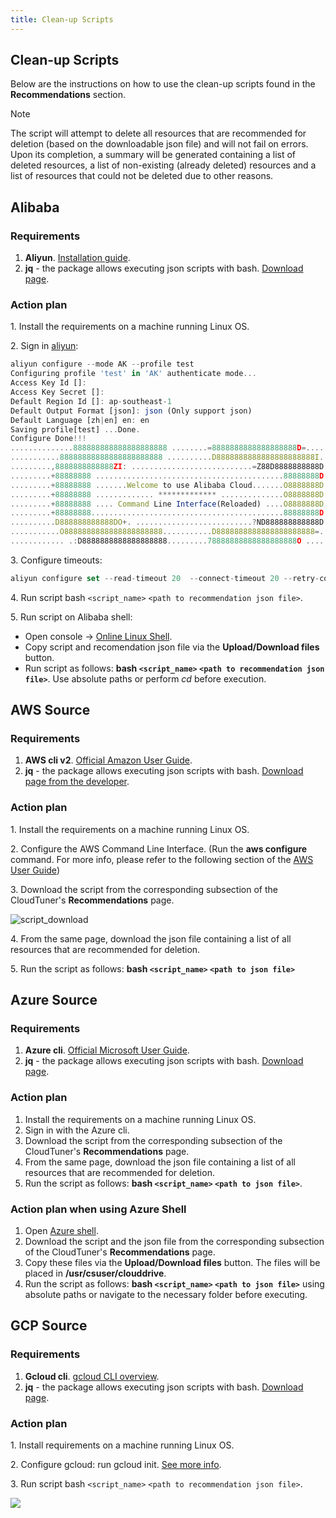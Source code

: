 ```yaml
---
title: Clean-up Scripts
---
```


## Clean-up Scripts

Below are the instructions on how to use the clean-up scripts found in the **Recommendations** section.

Note

The script will attempt to delete all resources that are recommended for deletion (based on the downloadable json file) and will not fail on errors. Upon its completion, a summary will be generated containing a list of deleted resources, a list of non-existing (already deleted) resources and a list of resources that could not be deleted due to other reasons.

## Alibaba

### Requirements

1. **Aliyun**. [Installation guide](https://www.alibabacloud.com/help/en/cli/install-cli-on-linux?spm=a2c63.p38356.0.0.540c20e0EjR2dd).
2. **jq** - the package allows executing json scripts with bash. [Download page](https://stedolan.github.io/jq/download/).

### Action plan

1\. Install the requirements on a machine running Linux OS.

2\. Sign in [aliyun](https://www.alibabacloud.com/help/en/cli/configure-credentials?spm=a2c63.p38356.0.0.358b6be5UJWDO2):

```js
aliyun configure --mode AK --profile test
Configuring profile 'test' in 'AK' authenticate mode...
Access Key Id []: 
Access Key Secret []: 
Default Region Id []: ap-southeast-1
Default Output Format [json]: json (Only support json)
Default Language [zh|en] en: en
Saving profile[test] ...Done.
Configure Done!!!
..............888888888888888888888 ........=8888888888888888888D=..............
...........88888888888888888888888 ..........D8888888888888888888888I...........
.........,8888888888888ZI: ...........................=Z88D8888888888D..........
.........+88888888 ..........................................88888888D..........
.........+88888888 .......Welcome to use Alibaba Cloud.......O8888888D..........
.........+88888888 ............. ************* ..............O8888888D..........
.........+88888888 .... Command Line Interface(Reloaded) ....O8888888D..........
.........+88888888...........................................88888888D..........
..........D888888888888DO+. ..........................?ND888888888888D..........
...........O8888888888888888888888...........D8888888888888888888888=...........
............ .:D8888888888888888888.........78888888888888888888O ..............
```

3\. Configure timeouts:

```js
aliyun configure set --read-timeout 20  --connect-timeout 20 --retry-count 3
```

4\. Run script bash `<script_name>` `<path to recommendation json file>`.

5\. Run script on Alibaba shell:

- Open console → [Online Linux Shell](https://shell.alibabacloud.com/?spm=5176.12818093.resource-links.dcli.551c12d2L3gIYR).
- Copy script and recomendation json file via the **Upload/Download files** button.
- Run script as follows: **bash `<script_name>` `<path to recommendation json file>`**. Use absolute paths or perform *cd* before execution.

## AWS Source

### Requirements

1. **AWS cli v2**. [Official Amazon User Guide](https://docs.aws.amazon.com/cli/latest/userguide/install-cliv2-linux.html).
2. **jq** - the package allows executing json scripts with bash. [Download page from the developer](https://stedolan.github.io/jq/download/).

### Action plan

1\. Install the requirements on a machine running Linux OS.

2\. Configure the AWS Command Line Interface. (Run the **aws configure** command. For more info, please refer to the following section of the [AWS User Guide](https://docs.aws.amazon.com/cli/latest/userguide/cli-configure-quickstart.html))

3\. Download the script from the corresponding subsection of the CloudTuner's **Recommendations** page.

![script_download](https://cloudtuner-email-templates-image.s3.eu-north-1.amazonaws.com/documentation/scriptdownload.png)

4\. From the same page, download the json file containing a list of all resources that are recommended for deletion.

5\. Run the script as follows: **bash `<script_name>` `<path to json file>`**

## Azure Source

### Requirements

1. **Azure cli**. [Official Microsoft User Guide](https://docs.microsoft.com/en-us/cli/azure/install-azure-cli-linux?pivots=apt).
2. **jq** - the package allows executing json scripts with bash. [Download page](https://stedolan.github.io/jq/download/).

### Action plan

1. Install the requirements on a machine running Linux OS.
2. Sign in with the Azure cli.
3. Download the script from the corresponding subsection of the CloudTuner's **Recommendations** page.
4. From the same page, download the json file containing a list of all resources that are recommended for deletion.
5. Run the script as follows: **bash `<script_name>` `<path to json file>`**.

### Action plan when using Azure Shell

1. Open [Azure shell](https://portal.azure.com/#cloudshell/).
2. Download the script and the json file from the corresponding subsection of the CloudTuner's **Recommendations** page.
3. Copy these files via the **Upload/Download files** button. The files will be placed in **/usr/csuser/clouddrive**.
4. Run the script as follows: **bash `<script_name>` `<path to json file>`** using absolute paths or navigate to the necessary folder before executing.

## GCP Source

### Requirements

1. **Gcloud cli**. [gcloud CLI overview](https://cloud.google.com/sdk/gcloud).
2. **jq** - the package allows executing json scripts with bash. [Download page](https://stedolan.github.io/jq/download/).

### Action plan

1\. Install requirements on a machine running Linux OS.

2\. Configure gcloud: run gcloud init. [See more info](https://cloud.google.com/sdk/docs/initializing).

3\. Run script bash `<script_name>` `<path to recommendation json file>`.

![](https://hystax.com/documentation/optscale/images/snipp4.svg)